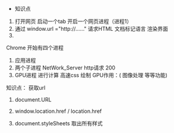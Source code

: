  - 知识点
  1.  打开网页  启动一个tab 开启一个网页进程（进程1）
  2. 通过 window.url ="http://......" 请求HTML 文档标记语言  渲染界面
  3. 



  Chrome 开始有四个进程

   1. 应用进程 
   2. 两个子进程 NetWork_Server   http请求 200
   3. GPU进程  进行计算 高速css 绘制
        GPU作用：( 图像处理 等等功能)


 知识点： 获取url 
   1. document.URL
   2. window.location.href / location.href



3. document.styleSheets 取出所有样式
